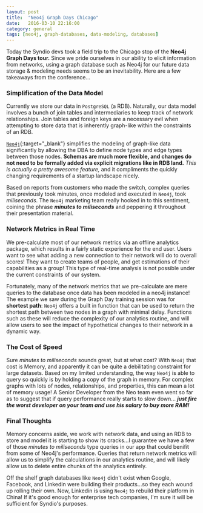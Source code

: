 ```yaml
---
layout: post
title:  "Neo4j Graph Days Chicago"
date:   2016-03-10 22:16:00
category: general
tags: [neo4j, graph-databases, data-modeling, databases]
---
```


Today the Syndio devs took a field trip to the Chicago stop of the **Neo4j Graph Days tour.** Since we pride ourselves in our ability to elicit information from networks, using a graph database such as Neo4j for our future data storage & modeling needs seems to be an inevitability. Here are a few takeaways from the conference...

### Simplification of the Data Model

Currently we store our data in `PostgreSQL` (a RDB). Naturally, our data model involves a bunch of join tables and intermediaries to keep track of network relationships. Join tables and foreign keys are a necessary evil when attempting to store data that is inherently graph-like within the constraints of an RDB.

[`Neo4j`][neo]{:target="_blank"} simplifies the modeling of graph-like data significantly by allowing the DBA to define node types and edge types between those nodes. **Schemas are much more flexible, and changes do not need to be formally added via explicit migrations like in RDB land.** *This is actually a pretty awesome feature,* and it compliments the quickly changing requirements of a startup landscape nicely.

Based on reports from customers who made the switch, complex queries that previously took minutes, once modeled and executed in `Neo4j`, took *miliseconds*. The `Neo4j` marketing team really hooked in to this sentiment, coining the phrase ***minutes to miliseconds*** and peppering it throughout their presentation material.

### Network Metrics in Real Time

We pre-calculate most of our network metrics via an offline analytics package, which results in a fairly static experience for the end user. Users want to see what adding a new connection to their network will do to overall scores! They want to create teams of people, and get estimations of their capabilities as a group! This type of real-time analysis is not possible under the current constraints of our system.

Fortunately, many of the network metrics that we pre-calculate are mere queries to the database once data has been modeled in a neo4j instance! The example we saw during the Graph Day training session was for **shortest path**: `Neo4j` offers a built in function that can be used to return the shortest path between two nodes in a graph with minimal delay. Functions such as these will reduce the complexity of our analytics routine, and will allow users to see the impact of hypothetical changes to their network in a dynamic way.

### The Cost of Speed

Sure *minutes to miliseconds* sounds great, but at what cost? With `Neo4j` that cost is Memory, and apparently it can be quite a debilitating constraint for large datasets. Based on my limited understanding, the way `Neo4j` is able to query so quickly is by holding a copy of the graph in memory. For complex graphs with lots of nodes, relationships, and properties, this can mean a lot of memory usage! A Senior Developer from the Neo team even went so far as to suggest that if query performance really starts to slow down... ***just fire the worst developer on your team and use his salary to buy more RAM!***

### Final Thoughts

Memory concerns aside, we work with network data, and using an RDB to store and model it is starting to show its cracks...I guarantee we have a few of those *minutes to miliseconds* type queries in our app that could benifit from some of Neo4j's performance. Queries that return network metrics will allow us to simplify the calculations in our analytics routine, and will likely allow us to delete entire chunks of the analytics entirely.

Off the shelf graph databases like `Neo4j` didn't exist when Google, Facebook, and Linkedin were building their products...so they each wound up rolling their own. Now, Linkedin is using `Neo4j` to rebuild their platform in China! If it's good enough for enterprise tech companies, I'm sure it will be sufficient for Syndio's purposes.

[neo]: http://neo4j.com/
